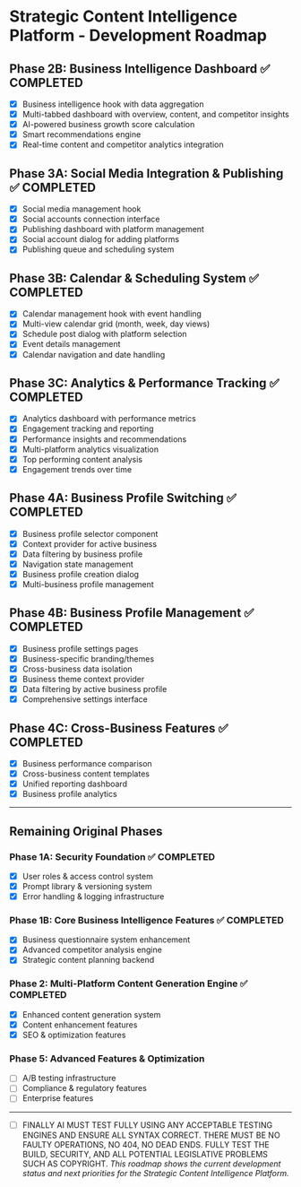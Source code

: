 # Strategic Content Intelligence Platform - Development Roadmap

## Phase 2B: Business Intelligence Dashboard ✅ COMPLETED
- [x] Business intelligence hook with data aggregation
- [x] Multi-tabbed dashboard with overview, content, and competitor insights
- [x] AI-powered business growth score calculation
- [x] Smart recommendations engine
- [x] Real-time content and competitor analytics integration

## Phase 3A: Social Media Integration & Publishing ✅ COMPLETED  
- [x] Social media management hook
- [x] Social accounts connection interface
- [x] Publishing dashboard with platform management
- [x] Social account dialog for adding platforms
- [x] Publishing queue and scheduling system

## Phase 3B: Calendar & Scheduling System ✅ COMPLETED
- [x] Calendar management hook with event handling
- [x] Multi-view calendar grid (month, week, day views)
- [x] Schedule post dialog with platform selection
- [x] Event details management
- [x] Calendar navigation and date handling

## Phase 3C: Analytics & Performance Tracking ✅ COMPLETED
- [x] Analytics dashboard with performance metrics
- [x] Engagement tracking and reporting  
- [x] Performance insights and recommendations
- [x] Multi-platform analytics visualization
- [x] Top performing content analysis
- [x] Engagement trends over time

## Phase 4A: Business Profile Switching ✅ COMPLETED
- [x] Business profile selector component
- [x] Context provider for active business
- [x] Data filtering by business profile
- [x] Navigation state management
- [x] Business profile creation dialog
- [x] Multi-business profile management

## Phase 4B: Business Profile Management ✅ COMPLETED
- [x] Business profile settings pages
- [x] Business-specific branding/themes
- [x] Cross-business data isolation
- [x] Business theme context provider
- [x] Data filtering by active business profile
- [x] Comprehensive settings interface

## Phase 4C: Cross-Business Features ✅ COMPLETED
- [x] Business performance comparison
- [x] Cross-business content templates
- [x] Unified reporting dashboard
- [x] Business profile analytics

---

## Remaining Original Phases

### Phase 1A: Security Foundation ✅ COMPLETED
- [x] User roles & access control system
- [x] Prompt library & versioning system  
- [x] Error handling & logging infrastructure

### Phase 1B: Core Business Intelligence Features ✅ COMPLETED
- [x] Business questionnaire system enhancement
- [x] Advanced competitor analysis engine
- [x] Strategic content planning backend

### Phase 2: Multi-Platform Content Generation Engine ✅ COMPLETED
- [x] Enhanced content generation system
- [x] Content enhancement features
- [x] SEO & optimization features

### Phase 5: Advanced Features & Optimization
- [ ] A/B testing infrastructure
- [ ] Compliance & regulatory features
- [ ] Enterprise features

---
- [ ] FINALLY AI MUST TEST FULLY USING ANY ACCEPTABLE TESTING ENGINES AND ENSURE ALL SYNTAX CORRECT. THERE MUST BE NO FAULTY OPERATIONS, NO 404, NO DEAD ENDS. FULLY TEST THE BUILD, SECURITY, AND ALL POTENTIAL LEGISLATIVE PROBLEMS SUCH AS COPYRIGHT. 
*This roadmap shows the current development status and next priorities for the Strategic Content Intelligence Platform.*
